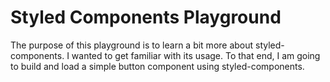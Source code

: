 # Styled Components Playground

The purpose of this playground is to learn a bit more about styled-components. I wanted to get familiar with its usage. To that end, I am going to build and load a simple button component using styled-components.
